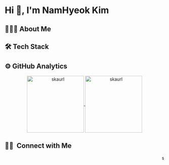 # Hi 👋, I'm NamHyeok Kim

## 👨🏻‍💻 About Me

## 🛠 Tech Stack

## ⚙️ GitHub Analytics

<p align="center">
<a href="https://github.com/skaurl">
  <img height="180em" src="https://github-readme-stats.vercel.app/api?username=skaurl&show_icons=true&theme=dark&count_private=true&include_all_commits=true&locale=en" alt="skaurl" align="center"/>
  <img height="180em" src="https://github-readme-streak-stats.herokuapp.com/?user=skaurl&theme=dark" alt="skaurl" align="center"/>
</a>
</p>

## 🤝🏻 &nbsp;Connect with Me



<p align="right"><img height="15em" src="https://komarev.com/ghpvc/?username=skaurl&label=Views&color=0e75b6&style=flat" alt="skaurl" /></p>


<!--
**skaurl/skaurl** is a ✨ _special_ ✨ repository because its `README.md` (this file) appears on your GitHub profile.

Here are some ideas to get you started:

- 🔭 I’m currently working on ...
- 🌱 I’m currently learning ...
- 👯 I’m looking to collaborate on ...
- 🤔 I’m looking for help with ...
- 💬 Ask me about ...
- 📫 How to reach me: ...
- 😄 Pronouns: ...
- ⚡ Fun fact: ...
-->
